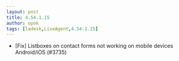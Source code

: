 ```yaml
---
layout: post
title: 4.54.1.15
author: opok
tags: [ladesk,LiveAgent,4.54.1.15]
---
```

 
- [Fix] Listboxes on contact forms not working on mobile devices Android/iOS (#3735)

